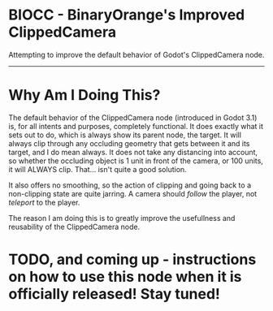 # BIOCC - BinaryOrange's Improved ClippedCamera
 Attempting to improve the default behavior of Godot's ClippedCamera node. 

<hr></hr>

# Why Am I Doing This?
The default behavior of the ClippedCamera node (introduced in Godot 3.1) is, for all intents and purposes, completely functional. It does exactly what it sets out to do, which is always show its parent node, the target.  It will always clip through any occluding geometry that gets between it and its target, and I do mean always.  It does not take any distancing into account, so whether the occluding object is 1 unit in front of the camera, or 100 units, it will ALWAYS clip.  That... isn't quite a good solution.

It also offers no smoothing, so the action of clipping and going back to a non-clipping state are quite jarring.  A camera should <i>follow</i> the player, not <i>teleport</i> to the player.

The reason I am doing this is to greatly improve the usefullness and reusability of the ClippedCamera node. 

# TODO, and coming up - instructions on how to use this node when it is officially released! Stay tuned!

